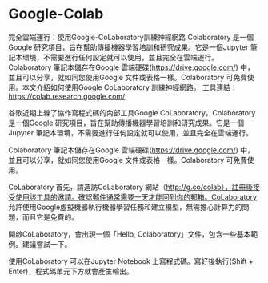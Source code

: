 # Google-Colab
完全雲端運行：使用Google-CoLaboratory訓練神經網路
Colaboratory 是一個Google 研究項目，旨在幫助傳播機器學習培訓和研究成果。它是一個Jupyter 筆記本環境，不需要進行任何設定就可以使用，並且完全在雲端運行。Colaboratory 筆記本儲存在Google 雲端硬碟(https://drive.google.com/) 中，並且可以分享，就如同您使用Google 文件或表格一樣。Colaboratory 可免費使用。本文介紹如何使用Google CoLaboratory 訓練神經網路。
工具連結：https://colab.research.google.com/

谷歌近期上線了協作寫程式碼的內部工具Google CoLaboratory。Colaboratory 是一個Google 研究項目，旨在幫助傳播機器學習培訓和研究成果。它是一個Jupyter 筆記本環境，不需要進行任何設定就可以使用，並且完全在雲端運行。

Colaboratory 筆記本儲存在Google 雲端硬碟(https://drive.google.com/) 中，並且可以分享，就如同您使用Google 文件或表格一樣。Colaboratory 可免費使用。

CoLaboratory
首先，請造訪CoLaboratory 網站（http://g.co/colab），註冊後接受使用該工具的邀請。確認郵件通常需要一天才能回到你的郵箱。CoLaboratory 允許使用Google虛擬機器執行機器學習任務和建立模型，無需擔心計算力的問題，而且它是免費的。

開啟CoLaboratory，會出現一個「Hello, Colaboratory」文件，包含一些基本範例。建議嘗試一下。

使用CoLaboratory 可以在Jupyter Notebook 上寫程式碼。寫好後執行(Shift + Enter)，程式碼單元下方就會產生輸出。
